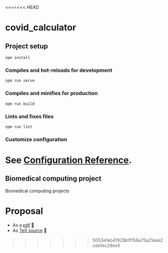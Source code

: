 <<<<<<< HEAD
# covid_calculator

## Project setup
```
npm install
```

### Compiles and hot-reloads for development
```
npm run serve
```

### Compiles and minifies for production
```
npm run build
```

### Lints and fixes files
```
npm run lint
```

### Customize configuration
See [Configuration Reference](https://cli.vuejs.org/config/).
=======
##  Biomedical computing project
Biomedical computing projects

# Proposal
* As a [pdf](proposal.pdf) :notebook:
* As [TeX source](proposal.tex) :thinking:
>>>>>>> 5053e1ab41929b1f158a75a21aae2ceb1ec29ee5
